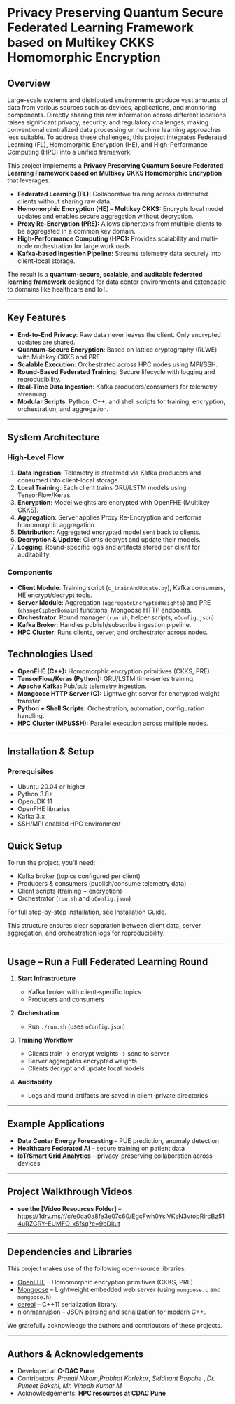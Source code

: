 # Privacy Preserving Quantum Secure Federated Learning Framework based on Multikey CKKS Homomorphic Encryption



## Overview 

Large-scale systems and distributed environments produce vast amounts of data from various sources such as devices, applications, and monitoring components. Directly sharing this raw information across different locations raises significant privacy, security, and regulatory challenges, making conventional centralized data processing or machine learning approaches less suitable. To address these challenges, this project integrates Federated Learning (FL), Homomorphic Encryption (HE), and High-Performance Computing (HPC) into a unified framework.


This project implements a **Privacy Preserving Quantum Secure Federated Learning Framework based on Multikey CKKS Homomorphic Encryption** that leverages:  

- **Federated Learning (FL):** Collaborative training across distributed clients without sharing raw data.  
- **Homomorphic Encryption (HE) – Multikey CKKS:** Encrypts local model updates and enables secure aggregation without decryption.  
- **Proxy Re-Encryption (PRE):** Allows ciphertexts from multiple clients to be aggregated in a common key domain.  
- **High-Performance Computing (HPC):** Provides scalability and multi-node orchestration for large workloads.  
- **Kafka-based Ingestion Pipeline:** Streams telemetry data securely into client-local storage.  

The result is a **quantum-secure, scalable, and auditable federated learning framework** designed for data center environments and extendable to domains like healthcare and IoT.  

---

## Key Features  

- **End-to-End Privacy**: Raw data never leaves the client. Only encrypted updates are shared.  
- **Quantum-Secure Encryption**: Based on lattice cryptography (RLWE) with Multikey CKKS and PRE.  
- **Scalable Execution**: Orchestrated across HPC nodes using MPI/SSH.  
- **Round-Based Federated Training**: Secure lifecycle with logging and reproducibility.  
- **Real-Time Data Ingestion**: Kafka producers/consumers for telemetry streaming.  
- **Modular Scripts**: Python, C++, and shell scripts for training, encryption, orchestration, and aggregation.  

---

## System Architecture  

### High-Level Flow  
1. **Data Ingestion**: Telemetry is streamed via Kafka producers and consumed into client-local storage.  
2. **Local Training**: Each client trains GRU/LSTM models using TensorFlow/Keras.  
3. **Encryption**: Model weights are encrypted with OpenFHE (Multikey CKKS).  
4. **Aggregation**: Server applies Proxy Re-Encryption and performs homomorphic aggregation.  
5. **Distribution**: Aggregated encrypted model sent back to clients.  
6. **Decryption & Update**: Clients decrypt and update their models.  
7. **Logging**: Round-specific logs and artifacts stored per client for auditability.  

### Components  
- **Client Module**: Training script (`c_trainAndUpdate.py`), Kafka consumers, HE encrypt/decrypt tools.  
- **Server Module**: Aggregation (`aggregateEncryptedWeights`) and PRE (`changeCipherDomain`) functions, Mongoose HTTP endpoints.  
- **Orchestrator**: Round manager (`run.sh`, helper scripts, `oConfig.json`).  
- **Kafka Broker**: Handles publish/subscribe ingestion pipeline.  
- **HPC Cluster**: Runs clients, server, and orchestrator across nodes. 

## Technologies Used  

- **OpenFHE (C++):** Homomorphic encryption primitives (CKKS, PRE).  
- **TensorFlow/Keras (Python):** GRU/LSTM time-series training.  
- **Apache Kafka:** Pub/sub telemetry ingestion.  
- **Mongoose HTTP Server (C):** Lightweight server for encrypted weight transfer.  
- **Python + Shell Scripts:** Orchestration, automation, configuration handling.  
- **HPC Cluster (MPI/SSH):** Parallel execution across multiple nodes.  

---

## Installation & Setup  

### Prerequisites  
- Ubuntu 20.04 or higher  
- Python 3.8+  
- OpenJDK 11  
- OpenFHE libraries  
- Kafka 3.x  
- SSH/MPI enabled HPC environment 

## Quick Setup
To run the project, you’ll need:
- Kafka broker (topics configured per client)
- Producers & consumers (publish/consume telemetry data)
- Client scripts (training + encryption)
- Orchestrator (`run.sh` and `oConfig.json`)

For full step-by-step installation, see [Installation Guide](documentation/Installation_and_Dependencies_Guide_PPQSFL.docx).

This structure ensures clear separation between client data, server aggregation, and orchestration logs for reproducibility.

---

## Usage – Run a Full Federated Learning Round

1. **Start Infrastructure**  
   - Kafka broker with client-specific topics  
   - Producers and consumers  

2. **Orchestration**  
   - Run `./run.sh` (uses `oConfig.json`)  

3. **Training Workflow**  
   - Clients train → encrypt weights → send to server  
   - Server aggregates encrypted weights  
   - Clients decrypt and update local models  

4. **Auditability**  
   - Logs and round artifacts are saved in client-private directories  

---

## Example Applications
- **Data Center Energy Forecasting** – PUE prediction, anomaly detection  
- **Healthcare Federated AI** – secure training on patient data  
- **IoT/Smart Grid Analytics** – privacy-preserving collaboration across devices  

---

## Project Walkthrough Videos
- **see the [Video Resources Folder]** – https://1drv.ms/f/c/e0ca0a8fe3e07c60/EgcFwh0YsiVKsN3vtobRircBz514uRZGRY-EUMFO_x5fsg?e=9bDkut 

---

## Dependencies and Libraries  

This project makes use of the following open-source libraries:  

- [OpenFHE](https://github.com/openfheorg/openfhe-development) – Homomorphic encryption primitives (CKKS, PRE).  
- [Mongoose](https://github.com/Automattic/mongoose) – Lightweight embedded web server (using `mongoose.c` and `mongoose.h`).  
- [cereal](https://github.com/USCiLab/cereal) – C++11 serialization library.  
- [nlohmann/json](https://github.com/nlohmann/json) – JSON parsing and serialization for modern C++.  

We gratefully acknowledge the authors and contributors of these projects.

---

## Authors & Acknowledgements
- Developed at **C-DAC Pune**  
- Contributors: *Pranali Nikam*,*Prabhat Karlekar*, *Siddhant Bopche* , *Dr. Puneet Bakshi*, *Mr. Vinodh Kumar M*
- Acknowledgements: **HPC resources at CDAC Pune**  


